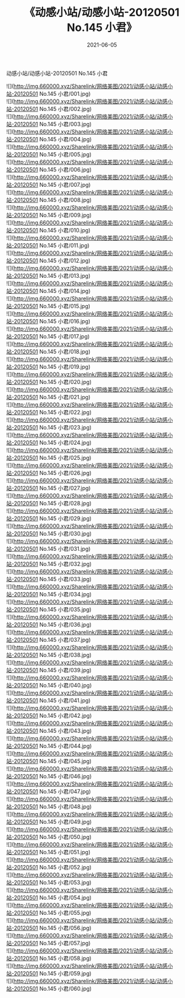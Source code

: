 ﻿---
layout: post
title:  《动感小站/动感小站-20120501 No.145 小君》
date:   2021-06-05
img: http://img.660000.xyz/Sharelink/网络美图/2021/动感小站/动感小站-20120501 No.145 小君/000.jpg
categories: [美女, 清纯, 唯美]
---

动感小站/动感小站-20120501 No.145 小君

 ![](http://img.660000.xyz/Sharelink/网络美图/2021/动感小站/动感小站-20120501 No.145 小君/001.jpg) <br>![](http://img.660000.xyz/Sharelink/网络美图/2021/动感小站/动感小站-20120501 No.145 小君/002.jpg) <br>![](http://img.660000.xyz/Sharelink/网络美图/2021/动感小站/动感小站-20120501 No.145 小君/003.jpg) <br>![](http://img.660000.xyz/Sharelink/网络美图/2021/动感小站/动感小站-20120501 No.145 小君/004.jpg) <br>![](http://img.660000.xyz/Sharelink/网络美图/2021/动感小站/动感小站-20120501 No.145 小君/005.jpg) <br>![](http://img.660000.xyz/Sharelink/网络美图/2021/动感小站/动感小站-20120501 No.145 小君/006.jpg) <br>![](http://img.660000.xyz/Sharelink/网络美图/2021/动感小站/动感小站-20120501 No.145 小君/007.jpg) <br>![](http://img.660000.xyz/Sharelink/网络美图/2021/动感小站/动感小站-20120501 No.145 小君/008.jpg) <br>![](http://img.660000.xyz/Sharelink/网络美图/2021/动感小站/动感小站-20120501 No.145 小君/009.jpg) <br>![](http://img.660000.xyz/Sharelink/网络美图/2021/动感小站/动感小站-20120501 No.145 小君/010.jpg) <br>![](http://img.660000.xyz/Sharelink/网络美图/2021/动感小站/动感小站-20120501 No.145 小君/011.jpg) <br>![](http://img.660000.xyz/Sharelink/网络美图/2021/动感小站/动感小站-20120501 No.145 小君/012.jpg) <br>![](http://img.660000.xyz/Sharelink/网络美图/2021/动感小站/动感小站-20120501 No.145 小君/013.jpg) <br>![](http://img.660000.xyz/Sharelink/网络美图/2021/动感小站/动感小站-20120501 No.145 小君/014.jpg) <br>![](http://img.660000.xyz/Sharelink/网络美图/2021/动感小站/动感小站-20120501 No.145 小君/015.jpg) <br>![](http://img.660000.xyz/Sharelink/网络美图/2021/动感小站/动感小站-20120501 No.145 小君/016.jpg) <br>![](http://img.660000.xyz/Sharelink/网络美图/2021/动感小站/动感小站-20120501 No.145 小君/017.jpg) <br>![](http://img.660000.xyz/Sharelink/网络美图/2021/动感小站/动感小站-20120501 No.145 小君/018.jpg) <br>![](http://img.660000.xyz/Sharelink/网络美图/2021/动感小站/动感小站-20120501 No.145 小君/019.jpg) <br>![](http://img.660000.xyz/Sharelink/网络美图/2021/动感小站/动感小站-20120501 No.145 小君/020.jpg) <br>![](http://img.660000.xyz/Sharelink/网络美图/2021/动感小站/动感小站-20120501 No.145 小君/021.jpg) <br>![](http://img.660000.xyz/Sharelink/网络美图/2021/动感小站/动感小站-20120501 No.145 小君/022.jpg) <br>![](http://img.660000.xyz/Sharelink/网络美图/2021/动感小站/动感小站-20120501 No.145 小君/023.jpg) <br>![](http://img.660000.xyz/Sharelink/网络美图/2021/动感小站/动感小站-20120501 No.145 小君/024.jpg) <br>![](http://img.660000.xyz/Sharelink/网络美图/2021/动感小站/动感小站-20120501 No.145 小君/025.jpg) <br>![](http://img.660000.xyz/Sharelink/网络美图/2021/动感小站/动感小站-20120501 No.145 小君/026.jpg) <br>![](http://img.660000.xyz/Sharelink/网络美图/2021/动感小站/动感小站-20120501 No.145 小君/027.jpg) <br>![](http://img.660000.xyz/Sharelink/网络美图/2021/动感小站/动感小站-20120501 No.145 小君/028.jpg) <br>![](http://img.660000.xyz/Sharelink/网络美图/2021/动感小站/动感小站-20120501 No.145 小君/029.jpg) <br>![](http://img.660000.xyz/Sharelink/网络美图/2021/动感小站/动感小站-20120501 No.145 小君/030.jpg) <br>![](http://img.660000.xyz/Sharelink/网络美图/2021/动感小站/动感小站-20120501 No.145 小君/031.jpg) <br>![](http://img.660000.xyz/Sharelink/网络美图/2021/动感小站/动感小站-20120501 No.145 小君/032.jpg) <br>![](http://img.660000.xyz/Sharelink/网络美图/2021/动感小站/动感小站-20120501 No.145 小君/033.jpg) <br>![](http://img.660000.xyz/Sharelink/网络美图/2021/动感小站/动感小站-20120501 No.145 小君/034.jpg) <br>![](http://img.660000.xyz/Sharelink/网络美图/2021/动感小站/动感小站-20120501 No.145 小君/035.jpg) <br>![](http://img.660000.xyz/Sharelink/网络美图/2021/动感小站/动感小站-20120501 No.145 小君/036.jpg) <br>![](http://img.660000.xyz/Sharelink/网络美图/2021/动感小站/动感小站-20120501 No.145 小君/037.jpg) <br>![](http://img.660000.xyz/Sharelink/网络美图/2021/动感小站/动感小站-20120501 No.145 小君/038.jpg) <br>![](http://img.660000.xyz/Sharelink/网络美图/2021/动感小站/动感小站-20120501 No.145 小君/039.jpg) <br>![](http://img.660000.xyz/Sharelink/网络美图/2021/动感小站/动感小站-20120501 No.145 小君/040.jpg) <br>![](http://img.660000.xyz/Sharelink/网络美图/2021/动感小站/动感小站-20120501 No.145 小君/041.jpg) <br>![](http://img.660000.xyz/Sharelink/网络美图/2021/动感小站/动感小站-20120501 No.145 小君/042.jpg) <br>![](http://img.660000.xyz/Sharelink/网络美图/2021/动感小站/动感小站-20120501 No.145 小君/043.jpg) <br>![](http://img.660000.xyz/Sharelink/网络美图/2021/动感小站/动感小站-20120501 No.145 小君/044.jpg) <br>![](http://img.660000.xyz/Sharelink/网络美图/2021/动感小站/动感小站-20120501 No.145 小君/045.jpg) <br>![](http://img.660000.xyz/Sharelink/网络美图/2021/动感小站/动感小站-20120501 No.145 小君/046.jpg) <br>![](http://img.660000.xyz/Sharelink/网络美图/2021/动感小站/动感小站-20120501 No.145 小君/047.jpg) <br>![](http://img.660000.xyz/Sharelink/网络美图/2021/动感小站/动感小站-20120501 No.145 小君/048.jpg) <br>![](http://img.660000.xyz/Sharelink/网络美图/2021/动感小站/动感小站-20120501 No.145 小君/049.jpg) <br>![](http://img.660000.xyz/Sharelink/网络美图/2021/动感小站/动感小站-20120501 No.145 小君/050.jpg) <br>![](http://img.660000.xyz/Sharelink/网络美图/2021/动感小站/动感小站-20120501 No.145 小君/051.jpg) <br>![](http://img.660000.xyz/Sharelink/网络美图/2021/动感小站/动感小站-20120501 No.145 小君/052.jpg) <br>![](http://img.660000.xyz/Sharelink/网络美图/2021/动感小站/动感小站-20120501 No.145 小君/053.jpg) <br>![](http://img.660000.xyz/Sharelink/网络美图/2021/动感小站/动感小站-20120501 No.145 小君/054.jpg) <br>![](http://img.660000.xyz/Sharelink/网络美图/2021/动感小站/动感小站-20120501 No.145 小君/055.jpg) <br>![](http://img.660000.xyz/Sharelink/网络美图/2021/动感小站/动感小站-20120501 No.145 小君/056.jpg) <br>![](http://img.660000.xyz/Sharelink/网络美图/2021/动感小站/动感小站-20120501 No.145 小君/057.jpg) <br>![](http://img.660000.xyz/Sharelink/网络美图/2021/动感小站/动感小站-20120501 No.145 小君/058.jpg) <br>![](http://img.660000.xyz/Sharelink/网络美图/2021/动感小站/动感小站-20120501 No.145 小君/059.jpg) <br>![](http://img.660000.xyz/Sharelink/网络美图/2021/动感小站/动感小站-20120501 No.145 小君/060.jpg) <br>